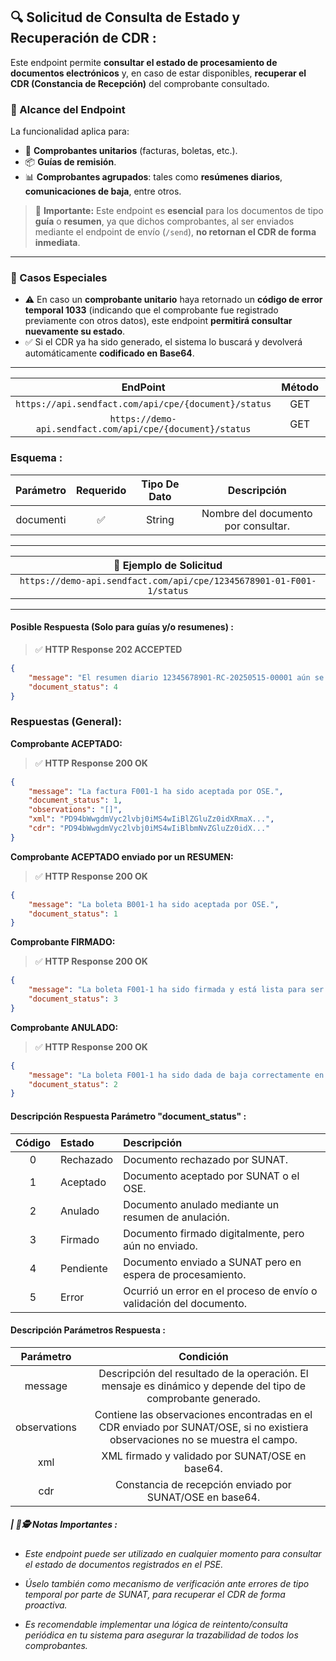 
## 🔍 **Solicitud de Consulta de Estado y Recuperación de CDR :**

Este endpoint permite **consultar el estado de procesamiento de documentos electrónicos** y, en caso de estar disponibles, **recuperar el CDR (Constancia de Recepción)** del comprobante consultado.

### 📌 Alcance del Endpoint

La funcionalidad aplica para:

- 📄 **Comprobantes unitarios** (facturas, boletas, etc.).
- 📦 **Guías de remisión**.
- 📊 **Comprobantes agrupados**: tales como **resúmenes diarios**, **comunicaciones de baja**, entre otros.

> 🧠 **Importante:** Este endpoint es **esencial** para los documentos de tipo **guía** o **resumen**, ya que dichos comprobantes, al ser enviados mediante el endpoint de envío (`/send`), **no retornan el CDR de forma inmediata**.

---

### 🔁 Casos Especiales

- ⚠️ En caso un **comprobante unitario** haya retornado un **código de error temporal 1033** (indicando que el comprobante fue registrado previamente con otros datos), este endpoint **permitirá consultar nuevamente su estado**.
- ✅ Si el CDR ya ha sido generado, el sistema lo buscará y devolverá automáticamente **codificado en Base64**.

---

|                        EndPoint                    | Método |   Entorno  |
|:--------------------------------------------------:|:------:|:----------:|
|`https://api.sendfact.com/api/cpe/{document}/status`|  GET   | Producción |
|`https://demo-api.sendfact.com/api/cpe/{document}/status`|  GET   |    Demo    |

### **Esquema :**

|     Parámetro   |  Requerido  | Tipo De Dato |              Descripción              |
|:---------------:|:-----------:|:------------:|:-------------------------------------:|
|    documentℹ️  |     ✅      |    String    |   Nombre del documento por consultar.  |

---

|                  **🧪 Ejemplo de Solicitud**                        |
|:--------------------------------------------------------------------:|
| `https://demo-api.sendfact.com/api/cpe/12345678901-01-F001-1/status` |

---

####  **Posible Respuesta (Solo para guías y/o resumenes) :**

> ✅ **HTTP Response 202 ACCEPTED**

```json
{
    "message": "El resumen diario 12345678901-RC-20250515-00001 aún se encuentra en proceso en OSE. Intente nuevamente más tarde.",
    "document_status": 4
}
```

###  **Respuestas (General):**

**Comprobante ACEPTADO:**

> ✅ **HTTP Response 200 OK**

```json
{
    "message": "La factura F001-1 ha sido aceptada por OSE.",
    "document_status": 1,
    "observations": "[]",
    "xml": "PD94bWwgdmVyc2lvbj0iMS4wIiBlZGluZz0idXRmaX...",
    "cdr": "PD94bWwgdmVyc2lvbj0iMS4wIiBlbmNvZGluZz0idX..."
}
```

**Comprobante ACEPTADO enviado por un __RESUMEN__:**

> ✅ **HTTP Response 200 OK**

```json
{
    "message": "La boleta B001-1 ha sido aceptada por OSE.",
    "document_status": 1
}
```

**Comprobante FIRMADO:**

> ✅ **HTTP Response 200 OK**

```json
{
    "message": "La boleta F001-1 ha sido firmada y está lista para ser enviado a SUNAT.",
    "document_status": 3
}
```

**Comprobante ANULADO:**

> ✅ **HTTP Response 200 OK**

```json
{
    "message": "La boleta F001-1 ha sido dada de baja correctamente en OSE.",
    "document_status": 2
}
```

#### **Descripción Respuesta Parámetro "document_status" :**

| Código | Estado    | Descripción                  |
|:------:|:----------|:-----------------------------|
| 0      | Rechazado | Documento rechazado por SUNAT.|
| 1      | Aceptado  | Documento aceptado por SUNAT o el OSE.|
| 2      | Anulado   | Documento anulado mediante un resumen de anulación.|
| 3      | Firmado   | Documento firmado digitalmente, pero aún no enviado.|
| 4      | Pendiente | Documento enviado a SUNAT pero en espera de procesamiento.|
| 5      | Error     | Ocurrió un error en el proceso de envío o validación del documento.|


#### **Descripción Parámetros Respuesta :**

|   Parámetro  |                                                            Condición                                                          |
|:------------:|:-----------------------------------------------------------------------------------------------------------------------------:|
|    message   |          Descripción del resultado de la operación. El mensaje es dinámico y depende del tipo de comprobante generado.        |
| observations | Contiene las observaciones encontradas en el CDR enviado por SUNAT/OSE, si no existiera observaciones no se muestra el campo. |
|      xml     |                                      XML firmado y validado por SUNAT/OSE en base64.                                          |
|      cdr     |                                 Constancia de recepción enviado por SUNAT/OSE en base64.                                      |


##### **| 📝🕵️ Notas Importantes :**
- _Este endpoint puede ser utilizado en cualquier momento para consultar el estado de documentos registrados en el PSE._

- _Úselo también como mecanismo de verificación ante errores de tipo temporal por parte de SUNAT, para recuperar el CDR de forma proactiva._

- _Es recomendable implementar una lógica de reintento/consulta periódica en tu sistema para asegurar la trazabilidad de todos los comprobantes._